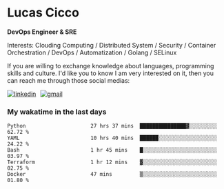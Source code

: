 # Lucas Cicco

**DevOps Engineer & SRE**

Interests: Clouding Computing / Distributed System / Security / Container Orchestration / DevOps / Automatization / Golang / SELinux

If you are willing to exchange knowledge about languages, programming skills and culture. I'd like you to know I am very interested on it, then you can reach me through those social medias:

<div style="display: flex; align-items: center; gap: 10px;">
  <a href="https://www.linkedin.com/in/lucas-vitor-de-cicco" target="_blank">
    <img
      src="https://img.shields.io/badge/-LinkedIn-%230077B5?style=for-the-badge&logo=linkedin&logoColor=white"
      alt="linkedin"
      target="_blank" 
    />
  </a>
  <a href="mailto:lucasvitorx1@gmail.com">
      <img
        src="https://img.shields.io/badge/-Gmail-%23333?style=for-the-badge&logo=gmail&logoColor=white"
        alt="gmail"
        target="_blank"
      />
  </a>
</div>

### My wakatime in the last days

<!--START_SECTION:waka-->

```text
Python                     27 hrs 37 mins  ███████████████▓░░░░░░░░░   62.72 %
YAML                       10 hrs 40 mins  ██████░░░░░░░░░░░░░░░░░░░   24.22 %
Bash                       1 hr 45 mins    █░░░░░░░░░░░░░░░░░░░░░░░░   03.97 %
Terraform                  1 hr 12 mins    ▓░░░░░░░░░░░░░░░░░░░░░░░░   02.75 %
Docker                     47 mins         ▒░░░░░░░░░░░░░░░░░░░░░░░░   01.80 %
```

<!--END_SECTION:waka-->
